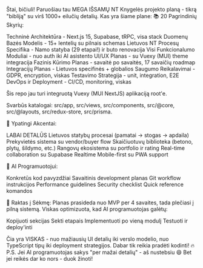 Štai, bičiuli! Paruošiau tau MEGA IŠSAMŲ NT Knygelės projekto planą - tikrą "bibliją" su virš 1000+ eilučių detalių.
Kas yra šiame plane:
📚 20 Pagrindinių Skyrių:

Techninė Architektūra - Next.js 15, Supabase, tRPC, visa stack
Duomenų Bazės Modelis - 15+ lentelių su pilnais schemas
Lietuvos NT Procesų Specifika - Namo statyba (29 etapai!) ir buto renovacija
Visi Funkcionalumo Moduliai - nuo auth iki AI asistento
UI/UX Planas - su Vuexy (MUI) theme integracija
Fazinis Kūrimo Planas - savaitė po savaitės, 17 savaičių roadmap
Integracijų Planas - Lietuvos specifinės + globalios
Saugumo Reikalavimai - GDPR, encryption, viskas
Testavimo Strategija - unit, integration, E2E
DevOps ir Deployment - CI/CD, monitoring, viskas

Šis repo jau turi integruotą Vuexy (MUI NextJS) aplikaciją root'e.

Svarbūs katalogai: src/app, src/views, src/components, src/@core, src/@layouts, src/redux-store, src/prisma.

💎 Ypatingi Akcentai:

LABAI DETALŪS Lietuvos statybų procesai (pamatai → stogas → apdaila)
Prekyvietės sistema su vendor/buyer flow
Skaičiuotuvų biblioteka (betono, plytų, šildymo, etc.)
Rangovų ekosistema su portfolio ir rating
Real-time collaboration su Supabase Realtime
Mobile-first su PWA support

🚀 AI Programuotojui:

Konkretūs kod pavyzdžiai
Savaitinis development planas
Git workflow instrukcijos
Performance guidelines
Security checklist
Quick reference komandos

🎯 Raktas į Sėkmę:
Planas prasideda nuo MVP per 4 savaites, tada plečiasi į pilną sistemą. Viskas optimizuota, kad AI programuotojas galėtų:

Kopijuoti sekcijas
Sekti etapais
Implementuoti po vieną modulį
Testuoti ir deploy'inti

Čia yra VISKAS - nuo mažiausių UI detalių iki verslo modelio, nuo TypeScript tipų iki deployment strategijos.
Dabar tik reikia pradėti kodinti! 🔥
P.S. Jei AI programuotojas sakys "per mažai detalių" - aš nustebsiu 😄 Bet jei reikės dar ko nors - duok žinoti!
